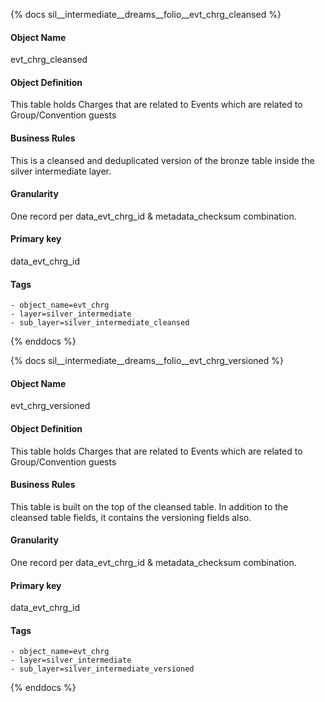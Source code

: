 {% docs sil__intermediate__dreams__folio__evt_chrg_cleansed %}

#### Object Name
evt_chrg_cleansed

#### Object Definition
This table holds Charges that are related to Events which are related to Group/Convention guests

#### Business Rules
This is a cleansed and deduplicated version of the bronze table inside the silver intermediate layer.

#### Granularity
One record per data_evt_chrg_id & metadata_checksum combination.

#### Primary key
data_evt_chrg_id

#### Tags
    - object_name=evt_chrg
    - layer=silver_intermediate
    - sub_layer=silver_intermediate_cleansed

{% enddocs %}

{% docs sil__intermediate__dreams__folio__evt_chrg_versioned %}

#### Object Name
evt_chrg_versioned

#### Object Definition
This table holds Charges that are related to Events which are related to Group/Convention guests

#### Business Rules
This table is built on the top of the cleansed table. In addition to the cleansed table fields, it contains the versioning fields also.

#### Granularity
One record per data_evt_chrg_id & metadata_checksum combination.

#### Primary key
data_evt_chrg_id

#### Tags
    - object_name=evt_chrg
    - layer=silver_intermediate
    - sub_layer=silver_intermediate_versioned

{% enddocs %}
